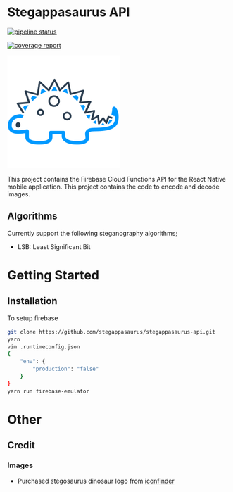# Stegappasaurus API

[![pipeline status](https://gitlab.com/stegappasaurus/stegappasaurus-api/badges/master/pipeline.svg)](https://gitlab.com/stegappasaurus/stegappasaurus-api/commits/master)

[![coverage report](https://gitlab.com/stegappasaurus/stegappasaurus-api/badges/master/coverage.svg)](https://gitlab.com/stegappasaurus/stegappasaurus-api/commits/master)

![logo](docs/images/logo-dark.png)

This project contains the Firebase Cloud Functions API for the React Native mobile application. This project contains the
code to encode and decode images.

## Algorithms

Currently support the following steganography algorithms;

- LSB: Least Significant Bit

# Getting Started

## Installation

To setup firebase

```bash
git clone https://github.com/stegappasaurus/stegappasaurus-api.git
yarn
vim .runtimeconfig.json
{
    "env": {
        "production": "false"
    }
}
yarn run firebase-emulator
```

# Other

## Credit

### Images

- Purchased stegosaurus dinosaur logo from [iconfinder](https://www.iconfinder.com/icons/380124/animal_big_experience_dino_paleontology_reptile_stegosaurus_zababa_icon#size=512)